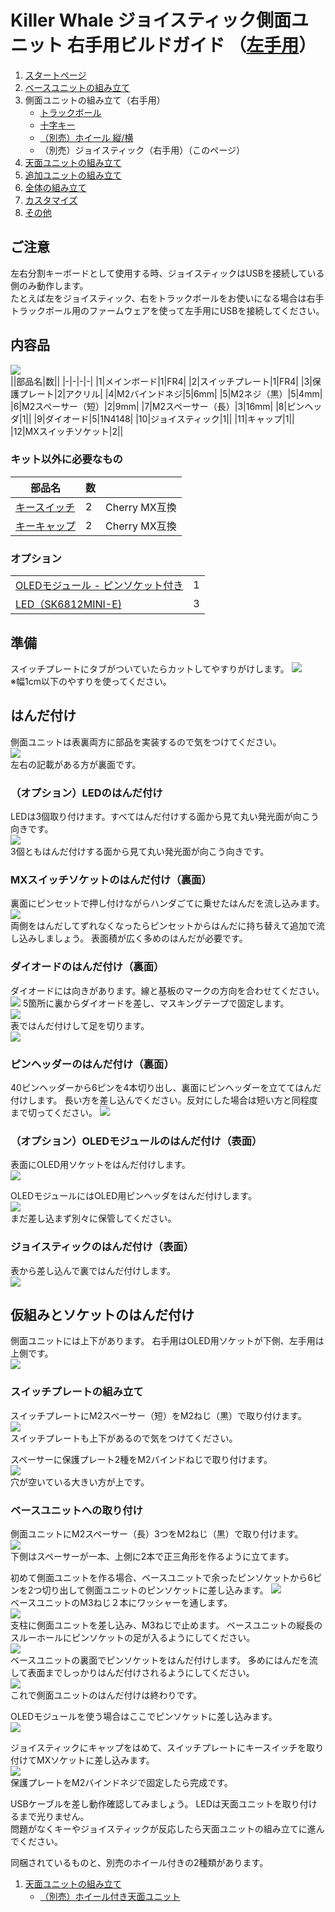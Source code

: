 # Killer Whale ジョイスティック側面ユニット 右手用ビルドガイド （[左手用](../左手用/3_側面ユニット_ジョイスティック.md)）

1. [スタートページ](../README.md)
2. [ベースユニットの組み立て](../右手用/2_ベースユニット.md)
3. 側面ユニットの組み立て（右手用）
   - [トラックボール](../右手用/3_側面ユニット_トラックボール.md)
   - [十字キー](../右手用/3_側面ユニット_十字キー.md)
   - [（別売）ホイール 縦/横](../右手用/3_側面ユニット_ホイール.md)
   - （別売）ジョイスティック（右手用）（このページ）
4. [天面ユニットの組み立て](../右手用/4_天面ユニット.md)
5. [追加ユニットの組み立て](../右手用/5_追加ユニット.md)
6. [全体の組み立て](../右手用/6_全体の組み立て.md)
7. [カスタマイズ](../右手用/7_カスタマイズ.md)
8. [その他](../右手用/8_その他.md)

## ご注意
左右分割キーボードとして使用する時、ジョイスティックはUSBを接続している側のみ動作します。  
たとえば左をジョイスティック、右をトラックボールをお使いになる場合は右手トラックボール用のファームウェアを使って左手用にUSBを接続してください。
## 内容品 
![](../img/joystick/IMG_5459.jpeg)    
||部品名|数||
|-|-|-|-|
|1|メインボード|1|FR4|
|2|スイッチプレート|1|FR4|
|3|保護プレート|2|アクリル|
|4|M2バインドネジ|5|6mm|
|5|M2ネジ（黒）|5|4mm|
|6|M2スペーサー（短）|2|9mm|
|7|M2スペーサー（長）|3|16mm|
|8|ピンヘッダ|1||
|9|ダイオード|5|1N4148|
|10|ジョイスティック|1||
|11|キャップ|1||
|12|MXスイッチソケット|2||

### キット以外に必要なもの
|部品名|数||
|-|-|-|
|[キースイッチ](https://shop.yushakobo.jp/collections/all-switches)|2|Cherry MX互換|
|[キーキャップ](https://shop.yushakobo.jp/collections/keycaps)|2|Cherry MX互換|


### オプション
<table>
    <tr>
      <td><a href="https://shop.yushakobo.jp/products/oled">OLEDモジュール - ピンソケット付き</a></td> 
      <td>1</td>
    </tr>
    <tr>
      <td><a href="https://shop.yushakobo.jp/products/sk6812mini-e-10">LED（SK6812MINI-E)</a></td>
      <td>3</td>
    </tr>
 </table>

## 準備
スイッチプレートにタブがついていたらカットしてやすりがけします。
![](../img/joystick/IMG_6090.jpg)  
※幅1cm以下のやすりを使ってください。

## はんだ付け
側面ユニットは表裏両方に部品を実装するので気をつけてください。  
![](../img/joystick/IMG_5463.jpeg)  
左右の記載がある方が裏面です。 
### （オプション）LEDのはんだ付け
LEDは3個取り付けます。すべてはんだ付けする面から見て丸い発光面が向こう向きです。  
![](../img/joystick/IMG_5466.jpeg)  
3個ともはんだ付けする面から見て丸い発光面が向こう向きです。  
### MXスイッチソケットのはんだ付け（裏面）
裏面にピンセットで押し付けながらハンダごてに乗せたはんだを流し込みます。  
![](../img/joystick/IMG_5474.jpeg)  
両側をはんだしてずれなくなったらピンセットからはんだに持ち替えて追加で流し込みしましょう。  表面積が広く多めのはんだが必要です。  
### ダイオードのはんだ付け（裏面）
ダイオードには向きがあります。線と基板のマークの方向を合わせてください。 
![](../img/trackball/IMG_5075.jpg) 
5箇所に裏からダイオードを差し、マスキングテープで固定します。  
![](../img/joystick/IMG_5477.jpeg)  
表ではんだ付けして足を切ります。  
![](../img/joystick/IMG_5481.jpeg)  



### ピンヘッダーのはんだ付け（裏面）
40ピンヘッダーから6ピンを4本切り出し、裏面にピンヘッダーを立ててはんだ付けします。
長い方を差し込んでください。反対にした場合は短い方と同程度まで切ってください。
![](../img/joystick/IMG_5491.jpeg)  

### （オプション）OLEDモジュールのはんだ付け（表面）
表面にOLED用ソケットをはんだ付けします。  
![](../img/joystick/IMG_5502.jpeg)  

OLEDモジュールにはOLED用ピンヘッダをはんだ付けします。  
![](../img/trackball/IMG_5116.jpeg)  
まだ差し込まず別々に保管してください。  
### ジョイスティックのはんだ付け（表面）
表から差し込んで裏ではんだ付けします。  
![](../img/joystick/IMG_5506.jpeg)  



## 仮組みとソケットのはんだ付け
側面ユニットには上下があります。  右手用はOLED用ソケットが下側、左手用は上側です。  
![](../img/joystick/IMG_5512.jpeg)  
### スイッチプレートの組み立て
スイッチプレートにM2スペーサー（短）をM2ねじ（黒）で取り付けます。  
![](../img/joystick/IMG_5515.jpeg)  
スイッチプレートも上下があるので気をつけてください。  
  
スペーサーに保護プレート2種をM2バインドねじで取り付けます。  
![](../img/joystick/IMG_5519.jpeg)  
穴が空いている大きい方が上です。

### ベースユニットへの取り付け
側面ユニットにM2スペーサー（長）3つをM2ねじ（黒）で取り付けます。  
![](../img/joystick/IMG_5520.jpeg)  
下側はスペーサーが一本、上側に2本で正三角形を作るように立てます。  
  
初めて側面ユニットを作る場合、ベースユニットで余ったピンソケットから6ピンを2つ切り出して側面ユニットのピンソケットに差し込みます。
![](../img/joystick/IMG_5524.jpeg)  
ベースユニットのM3ねじ２本にワッシャーを通します。   
![](../img/trackball/IMG_5169.jpeg)    
支柱に側面ユニットを差し込み、M3ねじで止めます。  ベースユニットの縦長のスルーホールにピンソケットの足が入るようにしてください。  
![](../img/joystick/IMG_5531.jpeg)  
ベースユニットの裏面でピンソケットをはんだ付けします。  多めにはんだを流して表面までしっかりはんだ付けされるようにしてください。  
![](../img/trackball/IMG_5184.jpeg)  
これで側面ユニットのはんだ付けは終わりです。  

OLEDモジュールを使う場合はここでピンソケットに差し込みます。  
![](../img/joystick/IMG_5541.jpeg)  

ジョイスティックにキャップをはめて、スイッチプレートにキースイッチを取り付けてMXソケットに差し込みます。  
![](../img/joystick/IMG_5549.jpeg)  
保護プレートをM2バインドネジで固定したら完成です。  
  
USBケーブルを差し動作確認してみましょう。  LEDは天面ユニットを取り付けるまで光りません。  
問題がなくキーやジョイスティックが反応したら天面ユニットの組み立てに進んでください。  
  

同梱されているものと、別売のホイール付きの2種類があります。  
  
1. [天面ユニットの組み立て](../右手用/4_天面ユニット.md)
   - [（別売）ホイール付き天面ユニット](../右手用/4_ホイール付き天面ユニット.md)


